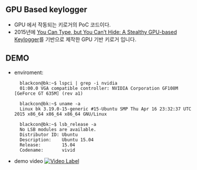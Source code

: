 GPU Based keylogger
-------------------
* GPU 에서 작동되는 키로거의 PoC 코드이다.
* 2015년에 [You Can Type, but You Can’t Hide: A Stealthy GPU-based Keylogger](https://www3.cs.stonybrook.edu/~mikepo/papers/gpukeylogger.eurosec13.pdf)를 기반으로 제작한 GPU 기반 키로거 입니다.

DEMO
----
* enviroment:

        blackcon@bk:~$ lspci | grep -i nvidia
        01:00.0 VGA compatible controller: NVIDIA Corporation GF108M [GeForce GT 635M] (rev a1)

        blackcon@bk:~$ uname -a
        Linux bk 3.19.0-15-generic #15-Ubuntu SMP Thu Apr 16 23:32:37 UTC 2015 x86_64 x86_64 x86_64 GNU/Linux

        blackcon@bk:~$ lsb_release -a
        No LSB modules are available.
        Distributor ID: Ubuntu
        Description:    Ubuntu 15.04
        Release:        15.04
        Codename:       vivid


* demo video
[![Video Label](https://t1.daumcdn.net/thumb/C640x360.q50.fjpg/?fname=http://t1.daumcdn.net/tvpot/thumb/v0310aGWPaaqtdtaAEidUAW/thumb.png)](https://play-tv.kakao.com/v/71853580)
